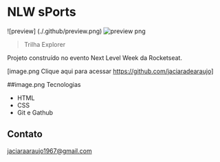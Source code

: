 # NLW sPorts

![preview] (./.github/preview.png)
![preview png](https://user-images.githubusercontent.com/109833305/190935501-8f79c3ed-54be-4e6d-8798-9675a60600c9.png)

> Trilha Explorer

Projeto construído no evento Next Level Week da Rocketseat.

[image.png Clique aqui para acessar https://github.com/jaciaradearaujo]

##image.png Tecnologias

- HTML
- CSS
- Git e Gathub

## Contato

jaciaraaraujo1967@gmail.com
